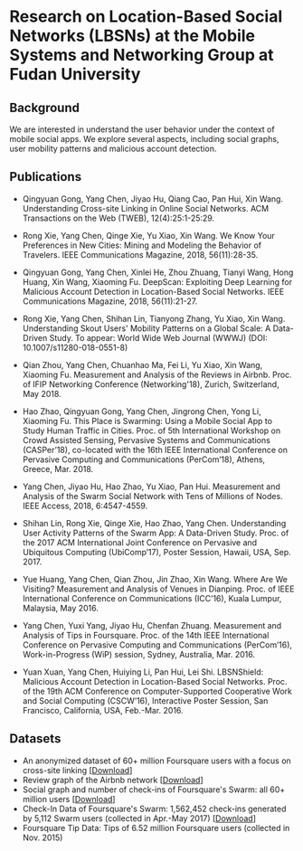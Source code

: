 # Research on Location-Based Social Networks (LBSNs) at the Mobile Systems and Networking Group at Fudan University

## Background

We are interested in understand the user behavior under the context of mobile social apps. We explore several aspects, including social graphs, user mobility patterns and malicious account detection.

## Publications

* Qingyuan Gong, Yang Chen, Jiyao Hu, Qiang Cao, Pan Hui, Xin Wang. Understanding Cross-site Linking in Online Social Networks. ACM Transactions on the Web (TWEB), 12(4):25:1-25:29.

* Rong Xie, Yang Chen, Qinge Xie, Yu Xiao, Xin Wang. We Know Your Preferences in New Cities: Mining and Modeling the Behavior of Travelers. IEEE Communications Magazine, 2018, 56(11):28-35.

* Qingyuan Gong, Yang Chen, Xinlei He, Zhou Zhuang, Tianyi Wang, Hong Huang, Xin Wang, Xiaoming Fu. DeepScan: Exploiting Deep Learning for Malicious Account Detection in Location-Based Social Networks. IEEE Communications Magazine, 2018, 56(11):21-27.

* Rong Xie, Yang Chen, Shihan Lin, Tianyong Zhang, Yu Xiao, Xin Wang. Understanding Skout Users' Mobility Patterns on a Global Scale: A Data-Driven Study. To appear: World Wide Web Journal (WWWJ) (DOI: 10.1007/s11280-018-0551-8)

* Qian Zhou, Yang Chen, Chuanhao Ma, Fei Li, Yu Xiao, Xin Wang, Xiaoming Fu. Measurement and Analysis of the Reviews in Airbnb. Proc. of IFIP Networking Conference (Networking'18), Zurich, Switzerland, May 2018.

* Hao Zhao, Qingyuan Gong, Yang Chen, Jingrong Chen, Yong Li, Xiaoming Fu. This Place is Swarming: Using a Mobile Social App to Study Human Traffic in Cities. Proc. of 5th International Workshop on Crowd Assisted Sensing, Pervasive Systems and Communications (CASPer’18), co-located with the 16th IEEE International Conference on Pervasive Computing and Communications (PerCom’18), Athens, Greece, Mar. 2018.

* Yang Chen, Jiyao Hu, Hao Zhao, Yu Xiao, Pan Hui. Measurement and Analysis of the Swarm Social Network with Tens of Millions of Nodes. IEEE Access, 2018, 6:4547-4559.

* Shihan Lin, Rong Xie, Qinge Xie, Hao Zhao, Yang Chen. Understanding User Activity Patterns of the Swarm App: A Data-Driven Study. Proc. of the 2017 ACM International Joint Conference on Pervasive and Ubiquitous Computing (UbiComp’17), Poster Session, Hawaii, USA, Sep. 2017.

* Yue Huang, Yang Chen, Qian Zhou, Jin Zhao, Xin Wang. Where Are We Visiting? Measurement and Analysis of Venues in Dianping. Proc. of IEEE International Conference on Communications (ICC’16), Kuala Lumpur, Malaysia, May 2016.

* Yang Chen, Yuxi Yang, Jiyao Hu, Chenfan Zhuang. Measurement and Analysis of Tips in Foursquare. Proc. of the 14th IEEE International Conference on Pervasive Computing and Communications (PerCom’16), Work-in-Progress (WiP) session, Sydney, Australia, Mar. 2016.

* Yuan Xuan, Yang Chen, Huiying Li, Pan Hui, Lei Shi. LBSNShield: Malicious Account Detection in Location-Based Social Networks. Proc. of the 19th ACM Conference on Computer-Supported Cooperative Work and Social Computing (CSCW’16), Interactive Poster Session, San Francisco, California, USA, Feb.-Mar. 2016.

## Datasets

* An anonymized dataset of 60+ million Foursquare users with a focus on cross-site linking [[Download](https://github.com/chenyang03/CrossOSN)]
* Review graph of the Airbnb network [[Download](https://github.com/chenyang03/Airbnb)]
* Social graph and number of check-ins of Foursquare's Swarm: all 60+ million users [[Download](https://github.com/chenyang03/Swarm_dataset)]
* Check-In Data of Foursquare's Swarm: 1,562,452 check-ins generated by 5,112 Swarm users (collected in Apr.-May 2017) [[Download](https://github.com/SHiftLin/Swarm_Check-in_Data)]
* Foursquare Tip Data: Tips of 6.52 million Foursquare users (collected in Nov. 2015)



